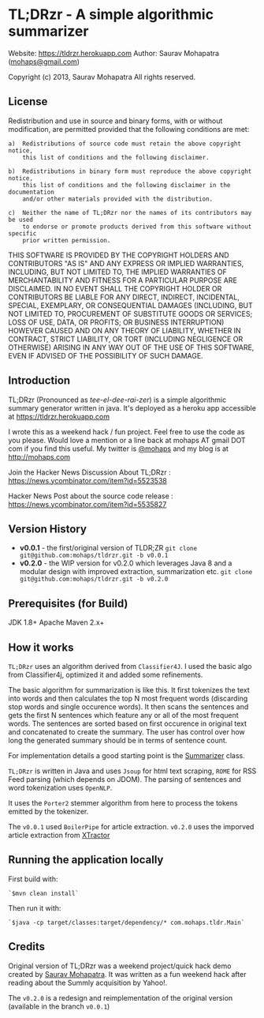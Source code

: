 # TL;DRzr - A simple algorithmic summarizer
Website: https://tldrzr.herokuapp.com
Author: Saurav Mohapatra (mohaps@gmail.com)

Copyright (c) 2013, Saurav Mohapatra
All rights reserved.

## License

Redistribution and use in source and binary forms, with or without modification, are permitted 
provided that the following conditions are met:

	a)  Redistributions of source code must retain the above copyright notice, 
		this list of conditions and the following disclaimer.

	b)  Redistributions in binary form must reproduce the above copyright notice, 
		this list of conditions and the following disclaimer in the documentation 
		and/or other materials provided with the distribution.
	
	c)  Neither the name of TL;DRzr nor the names of its contributors may be used 
		to endorse or promote products derived from this software without specific 
		prior written permission.

THIS SOFTWARE IS PROVIDED BY THE COPYRIGHT HOLDERS AND CONTRIBUTORS "AS IS" AND ANY EXPRESS OR IMPLIED WARRANTIES, INCLUDING, 
BUT NOT LIMITED TO, THE IMPLIED WARRANTIES OF MERCHANTABILITY AND FITNESS FOR A PARTICULAR PURPOSE ARE DISCLAIMED. IN NO EVENT 
SHALL THE COPYRIGHT HOLDER OR CONTRIBUTORS BE LIABLE FOR ANY DIRECT, INDIRECT, INCIDENTAL, SPECIAL, EXEMPLARY, OR CONSEQUENTIAL 
DAMAGES (INCLUDING, BUT NOT LIMITED TO, PROCUREMENT OF SUBSTITUTE GOODS OR SERVICES; LOSS OF USE, DATA, OR PROFITS; OR BUSINESS INTERRUPTION) 
HOWEVER CAUSED AND ON ANY THEORY OF LIABILITY, WHETHER IN CONTRACT, STRICT LIABILITY, OR TORT (INCLUDING NEGLIGENCE OR OTHERWISE) 
ARISING IN ANY WAY OUT OF THE USE OF THIS SOFTWARE, EVEN IF ADVISED OF THE POSSIBILITY OF SUCH DAMAGE.

## Introduction

TL;DRzr (Pronounced as _tee-el-dee-rai-zer_) is a simple algorithmic summary generator written in java. It's deployed as a heroku app accessible at https://tldrzr.herokuapp.com

I wrote this as a weekend hack / fun project. Feel free to use the code as you please. Would love a mention or a line back at mohaps AT gmail DOT com if you find this useful. My twitter is [@mohaps](https://twitter.com/mohaps) and my blog is at http://mohaps.com

Join the Hacker News Discussion About TL;DRzr : https://news.ycombinator.com/item?id=5523538

Hacker News Post about the source code release : https://news.ycombinator.com/item?id=5535827

## Version History
* **v0.0.1** - the first/original version of TLDR;ZR  `git clone git@github.com:mohaps/tldrzr.git -b v0.0.1`
* **v0.2.0** - the WIP version for v0.2.0 which leverages Java 8 and a modular design with improved extraction, summarization etc. `git clone git@github.com:mohaps/tldrzr.git -b v0.2.0`

## Prerequisites (for Build)

JDK 1.8+
Apache Maven 2.x+

## How it works

`TL;DRzr` uses an algorithm derived from `Classifier4J`. I used the basic algo from Classifier4j, optimized it and added some refinements.

The basic algorithm for summarization is like this. It first tokenizes the text into words and then calculates the top N 
most frequent words (discarding stop words and single occurence words). It then scans the sentences and gets the first N 
sentences which feature any or all of the most frequent words. The sentences are sorted based on first occurence in original 
text and concatenated to create the summary. The user has control over how long the generated summary should be in 
terms of sentence count.

For implementation details a good starting point is the 
[Summarizer](https://github.com/mohaps/tldrzr/blob/master/src/main/java/com/mohaps/tldr/summarize/Summarizer.java) class.

`TL;DRzr` is written in Java and uses `Jsoup` for html text scraping, `ROME` for RSS Feed parsing (which depends on JDOM). 
The parsing of sentences and word tokenization uses `OpenNLP`. 

It uses the `Porter2` stemmer algorithm from here to process the tokens emitted by the tokenizer. 

The `v0.0.1` used `BoilerPipe` for article extraction. `v0.2.0` uses the imporved article extraction from [XTractor](https://github.com/mohaps/xtractor)

## Running the application locally

First build with:

    `$mvn clean install`

Then run it with:

    `$java -cp target/classes:target/dependency/* com.mohaps.tldr.Main`


## Credits

Original version of TL;DRzr was a weekend project/quick hack demo created by [Saurav Mohapatra](https://github.com/mohaps). It was written as a fun weekend 
hack after reading about the Summly acquisition by Yahoo!. 

The `v0.2.0` is a redesign and reimplementation of the original version (available in the branch `v0.0.1`)

